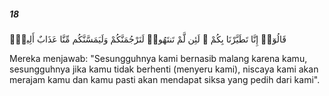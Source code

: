 ##### 18

<span class="ayah">قَالُوٓا۟ إِنَّا تَطَيَّرْنَا بِكُمْ ۖ لَئِن لَّمْ تَنتَهُوا۟ لَنَرْجُمَنَّكُمْ وَلَيَمَسَّنَّكُم مِّنَّا عَذَابٌ أَلِيمٌۭ</span>

<span class="ayah_translation">Mereka menjawab: "Sesungguhnya kami bernasib malang karena kamu, sesungguhnya jika kamu tidak berhenti (menyeru kami), niscaya kami akan merajam kamu dan kamu pasti akan mendapat siksa yang pedih dari kami".</span>
